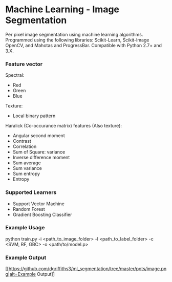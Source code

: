 # Machine Learning - Image Segmentation

Per pixel image segmentation using machine learning algorithms. Programmed using the following libraries: Scikit-Learn, Scikit-Image OpenCV, and Mahotas and ProgressBar. Compatible with Python 2.7+ and 3.X.

### Feature vector

Spectral:

* Red
* Green
* Blue

Texture:

* Local binary pattern

Haralick (Co-occurance matrix) features (Also texture):

* Angular second moment
* Contrast
* Correlation
* Sum of Square: variance
* Inverse difference moment
* Sum average
* Sum variance
* Sum entropy
* Entropy

### Supported Learners

* Support Vector Machine
* Random Forest
* Gradient Boosting Classifier


### Example Usage

python train.py -i <path_to_image_folder> -l <path_to_label_folder> -c <SVM, RF, GBC> -o <path/to/model.p>

### Example Output

[[https://github.com/dgriffiths3/ml_segmentation/tree/master/pots/image.png|alt=Example Output]]
